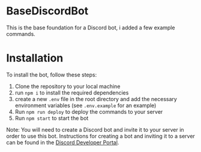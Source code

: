 # BaseDiscordBot

This is the base foundation for a Discord bot, i added a few example commands.


# Installation

To install the bot, follow these steps:

1. Clone the repository to your local machine
2. run `npm i` to install the required dependencies
3. create a new `.env` file in the root directory and add the necessary environment variables
   (see `.env.example` for an example)
4. Run `npm run deploy` to deploy the commands to your server
5. Run `npm start` to start the bot

Note: You will need to create a Discord bot and invite it to your server in order to use this bot. Instructions for creating a bot and inviting it to a server can be found in the [Discord Developer Portal](https://discord.com/developers/).
